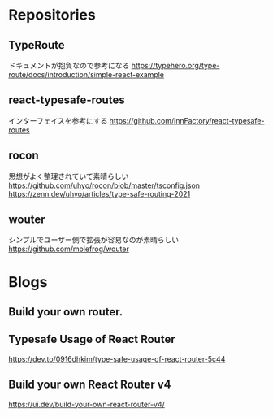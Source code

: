 # Repositories
## TypeRoute
ドキュメントが抱負なので参考になる
https://typehero.org/type-route/docs/introduction/simple-react-example

## react-typesafe-routes
インターフェイスを参考にする
https://github.com/innFactory/react-typesafe-routes

## rocon
思想がよく整理されていて素晴らしい
https://github.com/uhyo/rocon/blob/master/tsconfig.json
https://zenn.dev/uhyo/articles/type-safe-routing-2021

## wouter
シンプルでユーザー側で拡張が容易なのが素晴らしい
https://github.com/molefrog/wouter


# Blogs
## Build your own router.


## Typesafe Usage of React Router
https://dev.to/0916dhkim/type-safe-usage-of-react-router-5c44

## Build your own React Router v4
https://ui.dev/build-your-own-react-router-v4/
